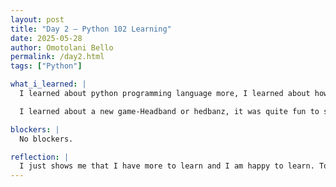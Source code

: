 ```yaml
---
layout: post
title: "Day 2 – Python 102 Learning"
date: 2025-05-28
author: Omotolani Bello
permalink: /day2.html
tags: ["Python"]

what_i_learned: |
  I learned about python programming language more, I learned about how to create a set and a dictionary, how to add items and change values in my dictionary, there is also different brackets for commands to use an empty set. 

  I learned about a new game-Headband or hedbanz, it was quite fun to see how much it is important to pay attention and think fast to resolve an issue.

blockers: |
  No blockers.

reflection: |
  I just shows me that I have more to learn and I am happy to learn. Today has made me more open minded that you can learn or do anything. I also got to know a little bit on the project I would be working on for the summer. I also made a lot more progress in creating my website.
---
```

